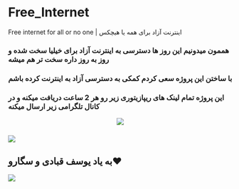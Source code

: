 # Free_Internet
Free internet for all or no one |  اینترنت آزاد برای همه یا هیچکس

### هممون میدونیم این روز ها دسترسی به اینترنت آزاد برای خیلیا سخت شده و روز به روز داره سخت تر هم میشه 
### با ساختن این پروژه سعی کردم کمکی به دسترسی آزاد به اینترنت کرده باشم

### این پروژه تمام لینک های ریپازیتوری زیر رو هر 2 ساعت دریافت میکنه و در کانال تلگرامی زیر ارسال میکنه

<p align="center" dir="auto">
<a href="https://github.com/barry-far/V2ray-Configs"><img src="https://skillicons.dev/icons?i=github" data-canonical-src="https://skillicons.dev/icons?i=github" style="max-width: 100%;"></a>

##### 

<a href="https://t.me/Free_Internet_404" rel="nofollow"><img src="https://camo.githubusercontent.com/afaa74bcd8ebafeffb8c818bfa55e4b4923498b32ccbb1189fcc170fd43b490c/68747470733a2f2f696d672e736869656c64732e696f2f62616467652f54656c656772616d2d3243413545303f7374796c653d666f722d7468652d6261646765266c6f676f3d74656c656772616d266c6f676f436f6c6f723d7768697465" data-canonical-src="https://img.shields.io/badge/Telegram-2CA5E0?style=for-the-badge&amp;logo=telegram&amp;logoColor=white" style="max-width: 100%;"></a>

</p>

## به یاد یوسف قبادی و سگارو❤️

<a href="https://www.coffeebede.com/ifaridreza"><img class="img-fluid" src="https://coffeebede.ir/DashboardTemplateV2/app-assets/images/banner/default-yellow.svg" /></a>